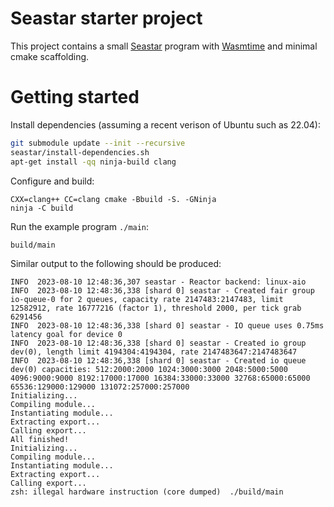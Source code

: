 # Seastar starter project

This project contains a small [Seastar](https://github.com/scylladb/seastar)
program with [Wasmtime](https://github.com/bytecodealliance/wasmtime) and minimal cmake scaffolding.

# Getting started

Install dependencies (assuming a recent verison of Ubuntu such as 22.04):

```bash
git submodule update --init --recursive
seastar/install-dependencies.sh
apt-get install -qq ninja-build clang
```

Configure and build:

```
CXX=clang++ CC=clang cmake -Bbuild -S. -GNinja
ninja -C build
```

Run the example program `./main`:

```
build/main
```

Similar output to the following should be produced:

```
INFO  2023-08-10 12:48:36,307 seastar - Reactor backend: linux-aio
INFO  2023-08-10 12:48:36,338 [shard 0] seastar - Created fair group io-queue-0 for 2 queues, capacity rate 2147483:2147483, limit 12582912, rate 16777216 (factor 1), threshold 2000, per tick grab 6291456
INFO  2023-08-10 12:48:36,338 [shard 0] seastar - IO queue uses 0.75ms latency goal for device 0
INFO  2023-08-10 12:48:36,338 [shard 0] seastar - Created io group dev(0), length limit 4194304:4194304, rate 2147483647:2147483647
INFO  2023-08-10 12:48:36,338 [shard 0] seastar - Created io queue dev(0) capacities: 512:2000:2000 1024:3000:3000 2048:5000:5000 4096:9000:9000 8192:17000:17000 16384:33000:33000 32768:65000:65000 65536:129000:129000 131072:257000:257000
Initializing...
Compiling module...
Instantiating module...
Extracting export...
Calling export...
All finished!
Initializing...
Compiling module...
Instantiating module...
Extracting export...
Calling export...
zsh: illegal hardware instruction (core dumped)  ./build/main
```
